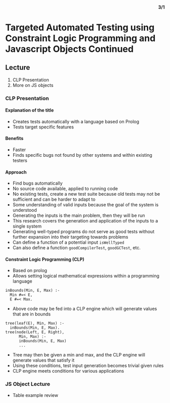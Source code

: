 <div style="text-align: right"><h4>3/1</h4></div>

# Targeted Automated Testing using Constraint Logic Programming and Javascript Objects Continued


## Lecture
1. CLP Presentation
2. More on JS objects

### CLP Presentation
#### Explanation of the title
* Creates tests automatically with a language based on Prolog
* Tests target specific features

#### Benefits
* Faster
* Finds specific bugs not found by other systems and within existing testers

#### Approach
* Find bugs automatically
* No source code available, applied to running code
* No existing tests, create a new test suite because old tests may not be sufficient and can be harder to adapt to
* Some understanding of valid inputs because the goal of the system is understood
* Generating the inputs is the main problem, then they will be run
* This research covers the generation and application of the inputs to a single system
* Generating well-typed programs do not serve as good tests without further expansion into their targeting towards problems
* Can define a function of a potential input `isWellTyped`
* Can also define a function `goodCompilerTest`, `goodGCTest`, etc.

#### Constraint Logic Programming (CLP)
* Based on prolog
* Allows setting logical mathematical expressions within a programming language
```
inBounds(Min, E, Max) :-
  Min #=< E,
  E #=< Max.
```
* Above code may be fed into a CLP engine which will generate values that are in bounds
```
tree(leaf(E), Min, Max) :-
  inBounds(Min, E, Max).
tree(node(Left, E, Right),
      Min, Max) :-
      inBounds(Min, E, Max)
      ...
```
* Tree may then be given a min and max, and the CLP engine will generate values that satisfy it
* Using these conditions, test input generation becomes trivial given rules
* CLP engine meets conditions for various applications

### JS Object Lecture
* Table example review
